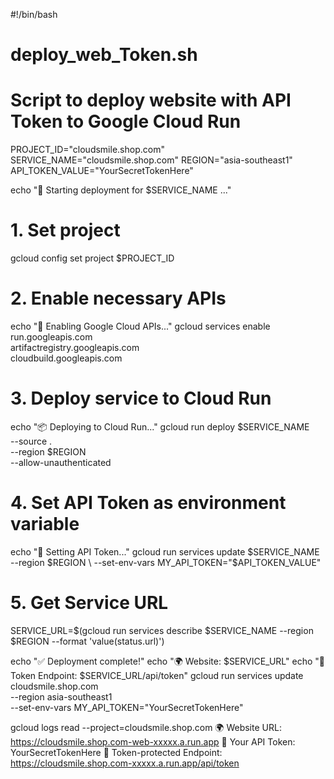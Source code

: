 #!/bin/bash
# deploy_web_Token.sh
# Script to deploy website with API Token to Google Cloud Run

PROJECT_ID="cloudsmile.shop.com"
SERVICE_NAME="cloudsmile.shop.com"
REGION="asia-southeast1"
API_TOKEN_VALUE="YourSecretTokenHere"

echo "🚀 Starting deployment for $SERVICE_NAME ..."

# 1. Set project
gcloud config set project $PROJECT_ID

# 2. Enable necessary APIs
echo "📡 Enabling Google Cloud APIs..."
gcloud services enable run.googleapis.com \
    artifactregistry.googleapis.com \
    cloudbuild.googleapis.com

# 3. Deploy service to Cloud Run
echo "📦 Deploying to Cloud Run..."
gcloud run deploy $SERVICE_NAME \
    --source . \
    --region $REGION \
    --allow-unauthenticated

# 4. Set API Token as environment variable
echo "🔑 Setting API Token..."
gcloud run services update $SERVICE_NAME \
    --region $REGION \
    --set-env-vars MY_API_TOKEN="$API_TOKEN_VALUE"

# 5. Get Service URL
SERVICE_URL=$(gcloud run services describe $SERVICE_NAME --region $REGION --format 'value(status.url)')

echo "✅ Deployment complete!"
echo "🌍 Website: $SERVICE_URL"
echo "🔑 Token Endpoint: $SERVICE_URL/api/token"
gcloud run services update cloudsmile.shop.com\
  --region asia-southeast1 \
  --set-env-vars MY_API_TOKEN="YourSecretTokenHere"
  
  gcloud logs read --project=cloudsmile.shop.com
  🌍 Website URL: https://cloudsmile.shop.com-web-xxxxx.a.run.app
🔑 Your API Token: YourSecretTokenHere
🔗 Token-protected Endpoint: https://cloudsmile.shop.com-xxxxx.a.run.app/api/token
